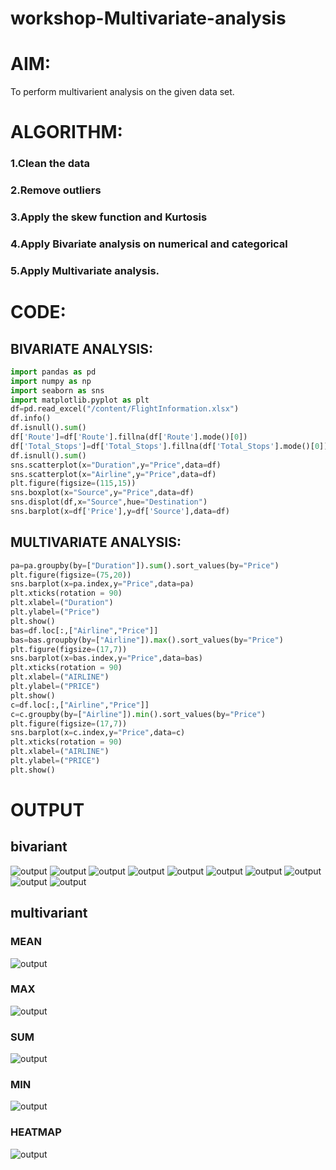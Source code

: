 # workshop-Multivariate-analysis
# AIM:
To perform multivarient analysis on the given data set.

# ALGORITHM:
### 1.Clean the data
### 2.Remove outliers
### 3.Apply the skew function and Kurtosis
### 4.Apply Bivariate analysis on numerical and categorical
### 5.Apply Multivariate analysis.
# CODE:
## BIVARIATE ANALYSIS:
``` python
import pandas as pd
import numpy as np
import seaborn as sns
import matplotlib.pyplot as plt
df=pd.read_excel("/content/FlightInformation.xlsx")
df.info()
df.isnull().sum()
df['Route']=df['Route'].fillna(df['Route'].mode()[0])
df['Total_Stops']=df['Total_Stops'].fillna(df['Total_Stops'].mode()[0])
df.isnull().sum()
sns.scatterplot(x="Duration",y="Price",data=df)
sns.scatterplot(x="Airline",y="Price",data=df)
plt.figure(figsize=(115,15))
sns.boxplot(x="Source",y="Price",data=df)
sns.displot(df,x="Source",hue="Destination")
sns.barplot(x=df['Price'],y=df['Source'],data=df)
```
## MULTIVARIATE ANALYSIS:
```python
pa=pa.groupby(by=["Duration"]).sum().sort_values(by="Price")
plt.figure(figsize=(75,20))
sns.barplot(x=pa.index,y="Price",data=pa)
plt.xticks(rotation = 90)
plt.xlabel=("Duration")
plt.ylabel=("Price")
plt.show()
bas=df.loc[:,["Airline","Price"]]
bas=bas.groupby(by=["Airline"]).max().sort_values(by="Price")
plt.figure(figsize=(17,7))
sns.barplot(x=bas.index,y="Price",data=bas)
plt.xticks(rotation = 90)
plt.xlabel=("AIRLINE")
plt.ylabel=("PRICE")
plt.show()
c=df.loc[:,["Airline","Price"]]
c=c.groupby(by=["Airline"]).min().sort_values(by="Price")
plt.figure(figsize=(17,7))
sns.barplot(x=c.index,y="Price",data=c)
plt.xticks(rotation = 90)
plt.xlabel=("AIRLINE")
plt.ylabel=("PRICE")
plt.show() 
```
# OUTPUT 
## bivariant
![output](b1.png)
![output](b2.png)
![output](b3.png)
![output](b4.png)
![output](b5.png)
![output](b6.png)
![output](b7.png)
![output](b8.png)
![output](b9.png)
![output](b10.png)
## multivariant
### MEAN
![output](m1.png)
### MAX
![output](m2.png)
### SUM
![output](m3.png)
### MIN
![output](m4.png)
### HEATMAP
![output](m5.png)
